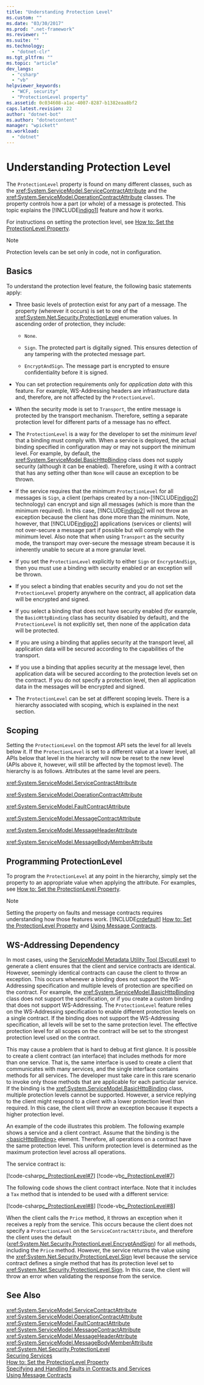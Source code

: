 ```yaml
---
title: "Understanding Protection Level"
ms.custom: ""
ms.date: "03/30/2017"
ms.prod: ".net-framework"
ms.reviewer: ""
ms.suite: ""
ms.technology: 
  - "dotnet-clr"
ms.tgt_pltfrm: ""
ms.topic: "article"
dev_langs: 
  - "csharp"
  - "vb"
helpviewer_keywords: 
  - "WCF, security"
  - "ProtectionLevel property"
ms.assetid: 0c034608-a1ac-4007-8287-b1382eaa8bf2
caps.latest.revision: 22
author: "dotnet-bot"
ms.author: "dotnetcontent"
manager: "wpickett"
ms.workload: 
  - "dotnet"
---
```

# Understanding Protection Level
The `ProtectionLevel` property is found on many different classes, such as the <xref:System.ServiceModel.ServiceContractAttribute> and the <xref:System.ServiceModel.OperationContractAttribute> classes. The property controls how a part (or whole) of a message is protected. This topic explains the [!INCLUDE[indigo1](../../../includes/indigo1-md.md)] feature and how it works.  
  
 For instructions on setting the protection level, see [How to: Set the ProtectionLevel Property](../../../docs/framework/wcf/how-to-set-the-protectionlevel-property.md).  
  
> [!NOTE]
>  Protection levels can be set only in code, not in configuration.  
  
## Basics  
 To understand the protection level feature, the following basic statements apply:  
  
-   Three basic levels of protection exist for any part of a message. The property (wherever it occurs) is set to one of the <xref:System.Net.Security.ProtectionLevel> enumeration values. In ascending order of protection, they include:  
  
    -   `None`.  
  
    -   `Sign`. The protected part is digitally signed. This ensures detection of any tampering with the protected message part.  
  
    -   `EncryptAndSign`. The message part is encrypted to ensure confidentiality before it is signed.  
  
-   You can set protection requirements only for *application data* with this feature. For example, WS-Addressing headers are infrastructure data and, therefore, are not affected by the `ProtectionLevel`.  
  
-   When the security mode is set to `Transport`, the entire message is protected by the transport mechanism. Therefore, setting a separate protection level for different parts of a message has no effect.  
  
-   The `ProtectionLevel` is a way for the developer to set the *minimum level* that a binding must comply with. When a service is deployed, the actual binding specified in configuration may or may not support the minimum level. For example, by default, the <xref:System.ServiceModel.BasicHttpBinding> class does not supply security (although it can be enabled). Therefore, using it with a contract that has any setting other than `None` will cause an exception to be thrown.  
  
-   If the service requires that the minimum `ProtectionLevel` for all messages is `Sign`, a client (perhaps created by a non-[!INCLUDE[indigo2](../../../includes/indigo2-md.md)] technology) can encrypt and sign all messages (which is more than the minimum required). In this case, [!INCLUDE[indigo2](../../../includes/indigo2-md.md)] will not throw an exception because the client has done more than the minimum. Note, however, that [!INCLUDE[indigo2](../../../includes/indigo2-md.md)] applications (services or clients) will not over-secure a message part if possible but will comply with the minimum level. Also note that when using `Transport` as the security mode, the transport may over-secure the message stream because it is inherently unable to secure at a more granular level.  
  
-   If you set the `ProtectionLevel` explicitly to either `Sign` or `EncryptAndSign`, then you must use a binding with security enabled or an exception will be thrown.  
  
-   If you select a binding that enables security and you do not set the `ProtectionLevel` property anywhere on the contract, all application data will be encrypted and signed.  
  
-   If you select a binding that does not have security enabled (for example, the `BasicHttpBinding` class has security disabled by default), and the `ProtectionLevel` is not explicitly set, then none of the application data will be protected.  
  
-   If you are using a binding that applies security at the transport level, all application data will be secured according to the capabilities of the transport.  
  
-   If you use a binding that applies security at the message level, then application data will be secured according to the protection levels set on the contract. If you do not specify a protection level, then all application data in the messages will be encrypted and signed.  
  
-   The `ProtectionLevel` can be set at different scoping levels. There is a hierarchy associated with scoping, which is explained in the next section.  
  
## Scoping  
 Setting the `ProtectionLevel` on the topmost API sets the level for all levels below it. If the `ProtectionLevel` is set to a different value at a lower level, all APIs below that level in the hierarchy will now be reset to the new level (APIs above it, however, will still be affected by the topmost level). The hierarchy is as follows. Attributes at the same level are peers.  
  
 <xref:System.ServiceModel.ServiceContractAttribute>  
  
 <xref:System.ServiceModel.OperationContractAttribute>  
  
 <xref:System.ServiceModel.FaultContractAttribute>  
  
 <xref:System.ServiceModel.MessageContractAttribute>  
  
 <xref:System.ServiceModel.MessageHeaderAttribute>  
  
 <xref:System.ServiceModel.MessageBodyMemberAttribute>  
  
## Programming ProtectionLevel  
 To program the `ProtectionLevel` at any point in the hierarchy, simply set the property to an appropriate value when applying the attribute. For examples, see [How to: Set the ProtectionLevel Property](../../../docs/framework/wcf/how-to-set-the-protectionlevel-property.md).  
  
> [!NOTE]
>  Setting the property on faults and message contracts requires understanding how those features work. [!INCLUDE[crdefault](../../../includes/crdefault-md.md)] [How to: Set the ProtectionLevel Property](../../../docs/framework/wcf/how-to-set-the-protectionlevel-property.md) and [Using Message Contracts](../../../docs/framework/wcf/feature-details/using-message-contracts.md).  
  
## WS-Addressing Dependency  
 In most cases, using the [ServiceModel Metadata Utility Tool (Svcutil.exe)](../../../docs/framework/wcf/servicemodel-metadata-utility-tool-svcutil-exe.md) to generate a client ensures that the client and service contracts are identical. However, seemingly identical contracts can cause the client to throw an exception. This occurs whenever a binding does not support the WS-Addressing specification and multiple levels of protection are specified on the contract. For example, the <xref:System.ServiceModel.BasicHttpBinding> class does not support the specification, or if you create a custom binding that does not support WS-Addressing. The `ProtectionLevel` feature relies on the WS-Addressing specification to enable different protection levels on a single contract. If the binding does not support the WS-Addressing specification, all levels will be set to the same protection level. The effective protection level for all scopes on the contract will be set to the strongest protection level used on the contract.  
  
 This may cause a problem that is hard to debug at first glance. It is possible to create a client contract (an interface) that includes methods for more than one service. That is, the same interface is used to create a client that communicates with many services, and the single interface contains methods for all services. The developer must take care in this rare scenario to invoke only those methods that are applicable for each particular service. If the binding is the <xref:System.ServiceModel.BasicHttpBinding> class, multiple protection levels cannot be supported. However, a service replying to the client might respond to a client with a lower protection level than required. In this case, the client will throw an exception because it expects a higher protection level.  
  
 An example of the code illustrates this problem. The following example shows a service and a client contract. Assume that the binding is the [\<basicHttpBinding>](../../../docs/framework/configure-apps/file-schema/wcf/basichttpbinding.md) element. Therefore, all operations on a contract have the same protection level. This uniform protection level is determined as the maximum protection level across all operations.  
  
 The service contract is:  
  
 [!code-csharp[c_ProtectionLevel#7](../../../samples/snippets/csharp/VS_Snippets_CFX/c_protectionlevel/cs/source.cs#7)]
 [!code-vb[c_ProtectionLevel#7](../../../samples/snippets/visualbasic/VS_Snippets_CFX/c_protectionlevel/vb/source.vb#7)]  
  
 The following code shows the client contract interface. Note that it includes a `Tax` method that is intended to be used with a different service:  
  
 [!code-csharp[c_ProtectionLevel#8](../../../samples/snippets/csharp/VS_Snippets_CFX/c_protectionlevel/cs/source.cs#8)]
 [!code-vb[c_ProtectionLevel#8](../../../samples/snippets/visualbasic/VS_Snippets_CFX/c_protectionlevel/vb/source.vb#8)]  
  
 When the client calls the `Price` method, it throws an exception when it receives a reply from the service. This occurs because the client does not specify a `ProtectionLevel` on the `ServiceContractAttribute`, and therefore the client uses the default (<xref:System.Net.Security.ProtectionLevel.EncryptAndSign>) for all methods, including the `Price` method. However, the service returns the value using the <xref:System.Net.Security.ProtectionLevel.Sign> level because the service contract defines a single method that has its protection level set to <xref:System.Net.Security.ProtectionLevel.Sign>. In this case, the client will throw an error when validating the response from the service.  
  
## See Also  
 <xref:System.ServiceModel.ServiceContractAttribute>  
 <xref:System.ServiceModel.OperationContractAttribute>  
 <xref:System.ServiceModel.FaultContractAttribute>  
 <xref:System.ServiceModel.MessageContractAttribute>  
 <xref:System.ServiceModel.MessageHeaderAttribute>  
 <xref:System.ServiceModel.MessageBodyMemberAttribute>  
 <xref:System.Net.Security.ProtectionLevel>  
 [Securing Services](../../../docs/framework/wcf/securing-services.md)  
 [How to: Set the ProtectionLevel Property](../../../docs/framework/wcf/how-to-set-the-protectionlevel-property.md)  
 [Specifying and Handling Faults in Contracts and Services](../../../docs/framework/wcf/specifying-and-handling-faults-in-contracts-and-services.md)  
 [Using Message Contracts](../../../docs/framework/wcf/feature-details/using-message-contracts.md)
